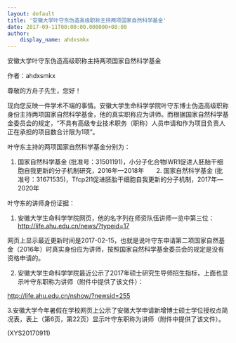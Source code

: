 ```yaml
---
layout: default
title: '安徽大学叶守东伪造高级职称主持两项国家自然科学基金'
date: 2017-09-11T00:00:00.000000+08:00
author:
    display_name: ahdxsmkx
---
```


安徽大学叶守东伪造高级职称主持两项国家自然科学基金

作者：ahdxsmkx

尊敬的方舟子先生，您好！

现向您反映一件学术不端的事情。安徽大学生命科学学院叶守东博士伪造高级职称身份主持两项国家自然科学基金，他的真实职称应为讲师。而根据国家自然科学基金委员会的规定，“不具有高级专业技术职务（职称）人员申请和作为项目负责人正在承担的项目数合计限为1项”。

叶守东主持的两项国家自然科学基金分别为：

1. 国家自然科学基金 (批准号：31501191)，小分子化合物IWR1促进人胚胎干细胞自我更新的分子机制研究，2016年—2018年　　2. 国家自然科学基金 (批准号：31671535)，Tfcp2l1促进胚胎干细胞自我更新的分子机制，2017年—2020年

叶守东的讲师身份证据：

1. 安徽大学生命科学学院网页，他的名字列在师资队伍讲师一览中第三位：　　http://life.ahu.edu.cn/news/?typeid=17

网页上显示最近更新时间是2017-02-15，也就是说叶守东申请第二项国家自然基金（2016年）时真实身份应为讲师，按照国家自然科学基金委员会的规定是没有资格申请的。

2. 安徽大学生命科学学院最近公示了2017年硕士研究生导师招生指标，上面也显示叶守东职称为讲师（附件中提供了该文件）：

http://life.ahu.edu.cn/nshow/?newsid=255

3.安徽大学今年暑假在学校网页上公示了安徽大学申请新增博士硕士学位授权点简况表，表上（第6页，第22页）显示叶守东职称为讲师（附件中提供了该文件）。

(XYS20170911)

